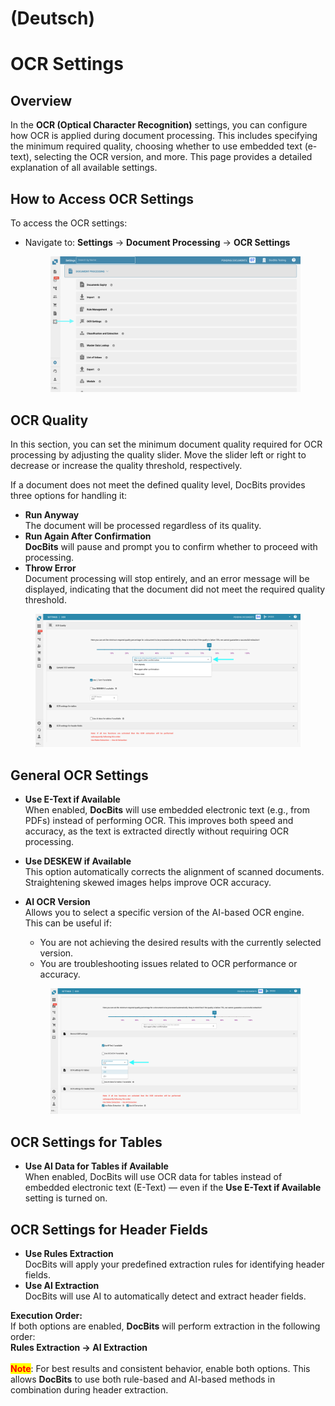
# (Deutsch)

# OCR Settings

## Overview

In the **OCR (Optical Character Recognition)** settings, you can configure how OCR is applied during document processing. This includes specifying the minimum required quality, choosing whether to use embedded text (e-text), selecting the OCR version, and more. This page provides a detailed explanation of all available settings.

## How to Access OCR Settings

To access the OCR settings:

*   Navigate to: **Settings** → **Document Processing** → **OCR Settings**

    <figure><img src="../../../.gitbook/assets/settings_ocr.png" alt=""><figcaption></figcaption></figure>

## OCR Quality

In this section, you can set the minimum document quality required for OCR processing by adjusting the quality slider. Move the slider left or right to decrease or increase the quality threshold, respectively.

If a document does not meet the defined quality level, DocBits provides three options for handling it:

* **Run Anyway**\
  The document will be processed regardless of its quality.
* **Run Again After Confirmation**\
  **DocBits** will pause and prompt you to confirm whether to proceed with processing.
* **Throw Error**\
  Document processing will stop entirely, and an error message will be displayed, indicating that the document did not meet the required quality threshold.

<figure><img src="../../../.gitbook/assets/ocr_settings_1.png" alt=""><figcaption></figcaption></figure>

## General OCR Settings

* **Use E-Text if Available**\
  When enabled, **DocBits** will use embedded electronic text (e.g., from PDFs) instead of performing OCR. This improves both speed and accuracy, as the text is extracted directly without requiring OCR processing.
* **Use DESKEW if Available**\
  This option automatically corrects the alignment of scanned documents. Straightening skewed images helps improve OCR accuracy.
*   **AI OCR Version**\
    Allows you to select a specific version of the AI-based OCR engine.\
    This can be useful if:

    * You are not achieving the desired results with the currently selected version.
    * You are troubleshooting issues related to OCR performance or accuracy.

    <figure><img src="../../../.gitbook/assets/ocr_settings_2.png" alt=""><figcaption></figcaption></figure>

## OCR Settings for Tables

* **Use AI Data for Tables if Available**\
  When enabled, DocBits will use OCR data for tables instead of embedded electronic text (E-Text) — even if the **Use E-Text if Available** setting is turned on.

## OCR Settings for Header Fields

* **Use Rules Extraction**\
  DocBits will apply your predefined extraction rules for identifying header fields.
* **Use AI Extraction**\
  DocBits will use AI to automatically detect and extract header fields.

**Execution Order:**\
If both options are enabled, **DocBits** will perform extraction in the following order:\
**Rules Extraction → AI Extraction**\
\
<mark style="color:red;">**Note**</mark>: For best results and consistent behavior, enable both options. This allows **DocBits** to use both rule-based and AI-based methods in combination during header extraction.
